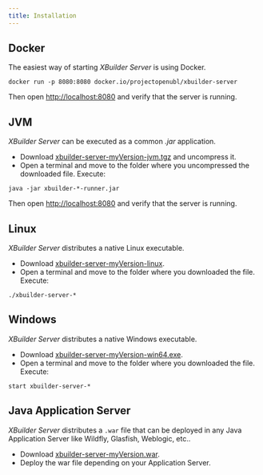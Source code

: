 ```yaml
---
title: Installation
---
```


## Docker

The easiest way of starting _XBuilder Server_ is using Docker.

```shell script
docker run -p 8080:8080 docker.io/projectopenubl/xbuilder-server
```

Then open [http://localhost:8080](http://localhost:8080) and verify that the server is running.

## JVM

_XBuilder Server_ can be executed as a common _.jar_ application.

- Download [xbuilder-server-myVersion-jvm.tgz](https://github.com/project-openubl/xbuilder-server/releases) and uncompress it.
- Open a terminal and move to the folder where you uncompressed the downloaded file. Execute:

```shell script
java -jar xbuilder-*-runner.jar
```

Then open [http://localhost:8080](http://localhost:8080) and verify that the server is running.

## Linux

_XBuilder Server_ distributes a native Linux executable.

- Download [xbuilder-server-myVersion-linux](https://github.com/project-openubl/xbuilder-server/releases).
- Open a terminal and move to the folder where you downloaded the file. Execute:

```shell script
./xbuilder-server-*
```

## Windows

_XBuilder Server_ distributes a native Windows executable.

- Download [xbuilder-server-myVersion-win64.exe](https://github.com/project-openubl/xbuilder-server/releases).
- Open a terminal and move to the folder where you downloaded the file. Execute:

```shell script
start xbuilder-server-*
```

## Java Application Server

_XBuilder Server_ distributes a `.war` file that can be deployed in any Java Application Server like Wildfly, Glasfish, Weblogic, etc..

- Download [xbuilder-server-myVersion.war](https://github.com/project-openubl/xbuilder-server/releases).
- Deploy the war file depending on your Application Server.
